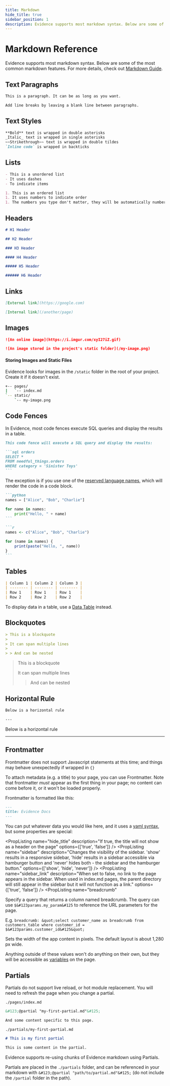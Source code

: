 ```yaml
---
title: Markdown
hide_title: true
sidebar_position: 1
description: Evidence supports most markdown syntax. Below are some of the most common markdown features.
---
```


# Markdown Reference

Evidence supports most markdown syntax. Below are some of the most common markdown features. For more details, check out [Markdown Guide](https://www.markdownguide.org/cheat-sheet).

## Text Paragraphs

```markdown
This is a paragraph. It can be as long as you want.

Add line breaks by leaving a blank line between paragraphs.
```

## Text Styles

```markdown
**Bold** text is wrapped in double asterisks
_Italic_ text is wrapped in single asterisks
~~Strikethrough~~ text is wrapped in double tildes
`Inline code` is wrapped in backticks
```

## Lists

```markdown
- This is a unordered list
- It uses dashes
- To indicate items

1. This is an ordered list
1. It uses numbers to indicate order
1. The numbers you type don't matter, they will be automatically numbered
```

## Headers

```markdown
# H1 Header

## H2 Header

### H3 Header

#### H4 Header

##### H5 Header

###### H6 Header
```

## Links

```markdown
[External link](https://google.com)

[Internal link](/another/page)
```

## Images

```markdown
![An online image](https://i.imgur.com/xyI27iZ.gif)

![An image stored in the project's static folder](/my-image.png)
```

#### Storing Images and Static Files

Evidence looks for images in the `/static` folder in the root of your project. Create it if it doesn't exist.

```bash
+-- pages/
|   `-- index.md
`-- static/
    `-- my-image.png
```

## Code Fences

In Evidence, most code fences execute SQL queries and display the results in a table.

````markdown
This code fence will execute a SQL query and display the results:

```sql orders
SELECT *
FROM needful_things.orders
WHERE category = 'Sinister Toys'
```
````

The exception is if you use one of the [reserved language names](https://github.com/evidence-dev/evidence/blob/main/packages/lib/preprocess/src/utils/supportedLanguages.cjs), which will render the code in a code block.

````markdown
```python
names = ["Alice", "Bob", "Charlie"]

for name in names:
    print("Hello, " + name)
```

```r
names <- c("Alice", "Bob", "Charlie")

for (name in names) {
    print(paste("Hello, ", name))
}
```
````

## Tables

```markdown
| Column 1 | Column 2 | Column 3 |
| -------- | -------- | -------- |
| Row 1    | Row 1    | Row 1    |
| Row 2    | Row 2    | Row 2    |
```

To display data in a table, use a [Data Table](/components/data/data-table) instead.

## Blockquotes

```markdown
> This is a blockquote
>
> It can span multiple lines
>
> > And can be nested
```

> This is a blockquote
>
> It can span multiple lines
>
> > And can be nested


## Horizontal Rule

```markdown
Below is a horizontal rule

---
```

Below is a horizontal rule

---

## Frontmatter

<Alert status=warning>

Frontmatter does not support Javascript statements at this time; and things may behave unexpectedly if wrapped in `{}`

</Alert>

To attach metadata (e.g. a title) to your page, you can use Frontmatter. Note that frontmatter _must_ appear as the first thing in your page; no content can come before it, or it won't be loaded properly.

Frontmatter is formatted like this:

```markdown
---
title: Evidence Docs
---
```

You can put whatever data you would like here, and it uses a [yaml syntax](https://yaml.org), but some properties are special:

<PropListing
    name="title"
    description="Changes the name of the tab, the title displayed in the sidebar, adds a header to your page, and changes the breadcrumb for the page."
/>
<PropListing
    name="hide_title"
    description="If true, the title will not show as a header on the page"
    options={['true', 'false']}
/>
<PropListing
    name="description"
    description="Is used for search engines"
/>
<PropListing
    name="og"
    description="Changes how your link shows up when shared on things like Slack, Facebook, Twitter, Discord, etc"
/>
<PropListing
    name="og.title"
    description="Changes the title that appears in the embed; if this is not specified, but `title` is, then `title` is used (and vice versa)"
/>
<PropListing
    name="og.description"
    description="Changes the body of the embed"
/>
<PropListing
    name="og.image"
    description="Will appear in the embed if specified, but it is not required."
/>
<PropListing
    name="queries"
    description="References SQL queries stored in the /queries directory."
/>
<PropListing
    name="sidebar"
    description="Changes the visibility of the sidebar. 'show' results in a responsive sidebar, 'hide' results in a sidebar accessible via hamburger button and 'never' hides both - the sidebar and the hamburger button."
    options={['show', 'hide', 'never']}
/>
<PropListing
    name="sidebar_position"
    description="Changes the position of the page in the sidebar. When used in index.md pages, changes the position of their parent in the sidebar."
    options="positive integer"
/>
<PropListing
    name="sidebar_link"
    description="When set to false, no link to the page appears in the sidebar. When used in index.md pages, the parent directory will still appear in the sidebar but it will not function as a link."
    options={['true', 'false']}
/>
<PropListing
    name="breadcrumb"
>

Specify a query that returns a column named breadcrumb. The query can use `$&#123params.my_param&#125` to reference the URL parameters for the page. 

E.g.
`breadcrumb: &quot;select customer_name as breadcrumb from customers_table where customer_id = $&#123params.customer_id&#125&quot;`

</PropListing>
<PropListing
    name="hide_header"
    description="If true, header will not be shown on the page"
    options={['true', 'false']}
/>
<PropListing
    name="hide_toc"
    description="If true, table of contents will not be shown on the page"
    options={['true', 'false']}
/>
<PropListing
    name="hide_breadcrumbs"
    description="If true, breadcrumbs will not be shown on the page"
    options={['true', 'false']}
/>
<PropListing
    name="full_width"
    description="Sets the width of the app content to the full width of the screen."
    options={['true', 'false']}
/>
<PropListing
    name="max_width"
    options="Any number"
    defaultValue=""
>

Sets the width of the app content in pixels. The default layout is about 1,280 px wide.

</PropListing>




Anything outside of these values won't do anything on their own, but they will be accessible as [variables](/core-concepts/syntax#expressions) on the page.

## Partials

<Alert status=warning>

Partials do not support live reload, or hot module replacement. You will need to refresh the page when you change a partial.

</Alert>

`./pages/index.md`
```markdown
&#123;@partial "my-first-partial.md"&#125;

And some content specific to this page.
```

`./partials/my-first-partial.md`
```markdown
# This is my first partial

This is some content in the partial.
```

Evidence supports re-using chunks of Evidence markdown using Partials.

Partials are placed in the `./partials` folder, and can be referenced in your markdown with `&#123;@partial "path/to/partial.md"&#125;` (do not include the `/partial` folder in the path).
